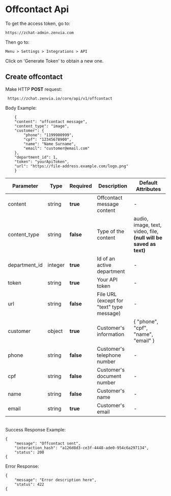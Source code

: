 # Offcontact Api
To get the access token, go to:
```
https://zchat-admin.zenvia.com
```
Then go to:
```
Menu > Settings > Integrations > API
```
Click on 'Generate Token' to obtain a new one.
## Create offcontact
Make HTTP **POST** request:
```
 https://zchat.zenvia.io/core/api/v1/offcontact
```
Body Example:
```
    {
    "content": "offcontact message",
    "content_type": "image",
    "customer": {
        "phone": "1199900999",
        "cpf": "12345678900",
        "name": "Name Surname",
        "email": "customer@email.com"
    },
    "department_id": 1,
    "token": "yourApiToken",
    "url": "https://file-address.example.com/logo.png"
    }
```

Parameter | Type | Required | Description | Default Attributes |
------------ | ------------- | ------------- | ------------- | -------------
content | string | **true** | Offcontact message content | - |
content_type | string | **false** | Type of the content | audio, image, text, video, file, **(null will be saved as text)** |
department_id | integer | **true** | Id of an active department | - |
token | string | **true** | Your API token | - |
url | string | **false** |  File URL (except for "text" type message) | - | 
customer | object | **true** | Customer's information | { "phone", "cpf", "name", "email" }
phone | string | **false** | Customer's telephone number | - |
cpf | string | **false** | Customer's document number | - |
name | string | **false** | Customer's name | - |
email | string | **true** | Customer's email | - |

<br> Success Response Example:
```
{
    "message": "Offcontact sent",
    "interaction_hash": "a126d8d3-ce3f-4448-ade0-954c6a297134",
    "status": 200
{
```
Error Response:
```
{
    "message": "Error description here",
    "status": 422
{
```